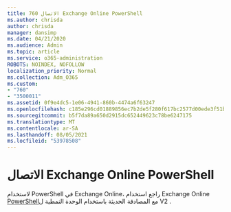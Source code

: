 ```yaml
---
title: 760 الاتصال Exchange Online PowerShell
ms.author: chrisda
author: chrisda
manager: dansimp
ms.date: 04/21/2020
ms.audience: Admin
ms.topic: article
ms.service: o365-administration
ROBOTS: NOINDEX, NOFOLLOW
localization_priority: Normal
ms.collection: Adm_O365
ms.custom:
- "760"
- "3500011"
ms.assetid: 0f9e4dc5-1e06-4941-860b-4474a6f63247
ms.openlocfilehash: c185e296cd01889856ec7b2de5f280f617bc2577d00ede3f51bcf7a186491615
ms.sourcegitcommit: b5f7da89a650d2915dc652449623c78be6247175
ms.translationtype: MT
ms.contentlocale: ar-SA
ms.lasthandoff: 08/05/2021
ms.locfileid: "53978508"
---
```

# <a name="connect-to-exchange-online-powershell"></a>الاتصال Exchange Online PowerShell

لاستخدام PowerShell في Exchange Online، راجع استخدام Exchange Online [PowerShell](https://aka.ms/exops-docs)مع المصادقة الحديثة باستخدام الوحدة النمطية ل V2 .
